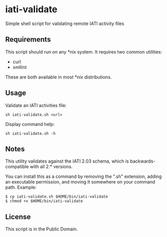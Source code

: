 # iati-validate
Simple shell script for validating remote IATI activity files

## Requirements
This script should run on any *nix system. It requires two common utilities:

* curl
* xmllint

These are both available in most *nix distributions.

## Usage
Validate an IATI activities file:

    sh iati-validate.sh <url>
    
Display command help:

    sh iati-validate.sh -h
    
## Notes
This utility validates against the IATI 2.03 schema, which is backwards-compatible with all 2.* versions.

You can install this as a command by removing the ".sh" extension, adding an executable permission, and moving it somewhere on your command path. Example:

    $ cp iati-validate.sh $HOME/bin/iati-validate
    $ chmod +x $HOME/bin/iati-validate

## License
This script is in the Public Domain.
